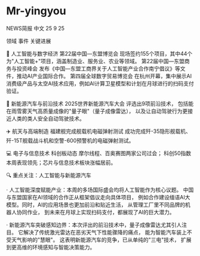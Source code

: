 # Mr-yingyou
NEWS简报 中文 25 9 25

领域 事件 关键进展

🤖 人工智能与数字经济 第22届中国—东盟博览会 现场签约155个项目，其中44个为"人工智能+"项目，涵盖制造业、服务业、农业等领域。
 第22届中国—东盟商务与投资峰会 发布《中国—东盟工商界关于人工智能产业合作南宁倡议》等文件，推动AI产业国际合作。
 第四届全球数字贸易博览会 在杭州开幕，集中展示AI消费级产品与太空AI技术应用，例如AI计算卫星模型和计划在月球进行的扫码支付验证。


🚗 新能源汽车与前沿技术 2025世界新能源汽车大会 评选出9项前沿技术，
包括能在雨雪雾天气高质量成像的"量子眼"（量子成像雷达），
以及让自动驾驶行为更接近人类的类人安全自动驾驶技术。


✈️ 航天与高端制造 福建舰完成舰载机电磁弹射测试 
成功完成歼-35隐形舰载机、
歼-15T舰载战斗机和空警-600预警机的电磁弹射测试。


💻 电子与信息技术 
科创板动态 摩尔线程、百奥赛图两家公司过会；
科创50指数本周表现领先；芯片与信息技术板块涨幅居前。

🔍 重点关注：人工智能与新能源汽车

· 人工智能深度赋能产业：本周的多场国际盛会均将人工智能作为核心议题。
中国与东盟国家在AI领域的合作正从框架倡议走向具体项目，
例如合作建设缅语AI大模型。同时，AI的应用场景也更加前沿和贴近生活，
从管理工厂里不同品牌的机器人协同作业，
到未来在月球上实现扫码支付，都展现了AI的巨大潜力。

· 新能源汽车突破感知边界：本次评出的前沿技术中，量子成像雷达尤其引人注目。
它解决了传统激光雷达在恶劣天气下性能骤降的痛点，
能为智能汽车装上不受天气影响的"慧眼"。
这表明新能源汽车的竞争，已从单纯的"三电"技术，
扩展到更高维的环境感知与智能决策能力。
